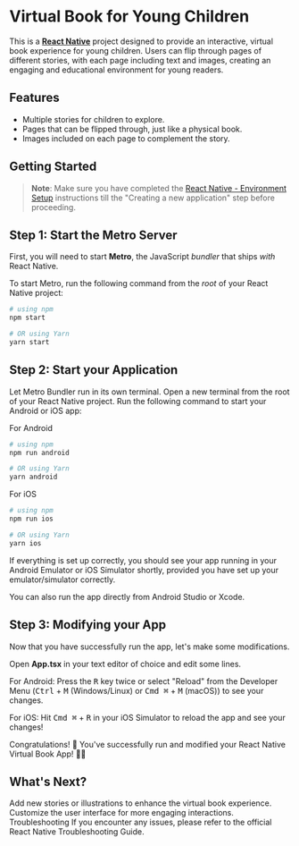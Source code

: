 # Virtual Book for Young Children

This is a [**React Native**](https://reactnative.dev) project designed to provide an interactive, virtual book experience for young children. Users can flip through pages of different stories, with each page including text and images, creating an engaging and educational environment for young readers.

## Features

- Multiple stories for children to explore.
- Pages that can be flipped through, just like a physical book.
- Images included on each page to complement the story.

## Getting Started

> **Note**: Make sure you have completed the [React Native - Environment Setup](https://reactnative.dev/docs/environment-setup) instructions till the "Creating a new application" step before proceeding.

## Step 1: Start the Metro Server

First, you will need to start **Metro**, the JavaScript _bundler_ that ships _with_ React Native.

To start Metro, run the following command from the _root_ of your React Native project:

```bash
# using npm
npm start

# OR using Yarn
yarn start
```
## Step 2: Start your Application
Let Metro Bundler run in its own terminal. Open a new terminal from the root of your React Native project. Run the following command to start your Android or iOS app:

For Android
```bash
# using npm
npm run android

# OR using Yarn
yarn android
```

For iOS
```bash
# using npm
npm run ios

# OR using Yarn
yarn ios
```

If everything is set up correctly, you should see your app running in your Android Emulator or iOS Simulator shortly, provided you have set up your emulator/simulator correctly.

You can also run the app directly from Android Studio or Xcode.

## Step 3: Modifying your App
Now that you have successfully run the app, let's make some modifications.

Open **App.tsx** in your text editor of choice and edit some lines.

For Android: Press the <kbd>R</kbd> key twice or select "Reload" from the Developer Menu (<kbd>Ctrl</kbd> + <kbd>M</kbd> (Windows/Linux) or <kbd>Cmd ⌘</kbd> + <kbd>M</kbd> (macOS)) to see your changes.

For iOS: Hit <kbd>Cmd ⌘</kbd> + <kbd>R</kbd> in your iOS Simulator to reload the app and see your changes!

Congratulations! 🎉
You've successfully run and modified your React Native Virtual Book App! 📖✨

## What's Next?
Add new stories or illustrations to enhance the virtual book experience.
Customize the user interface for more engaging interactions.
Troubleshooting
If you encounter any issues, please refer to the official React Native Troubleshooting Guide.
